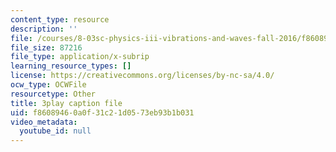 ```yaml
---
content_type: resource
description: ''
file: /courses/8-03sc-physics-iii-vibrations-and-waves-fall-2016/f86089460a0f31c21d0573eb93b1b031_8kcvyoHsXrw.srt
file_size: 87216
file_type: application/x-subrip
learning_resource_types: []
license: https://creativecommons.org/licenses/by-nc-sa/4.0/
ocw_type: OCWFile
resourcetype: Other
title: 3play caption file
uid: f8608946-0a0f-31c2-1d05-73eb93b1b031
video_metadata:
  youtube_id: null
---
```

